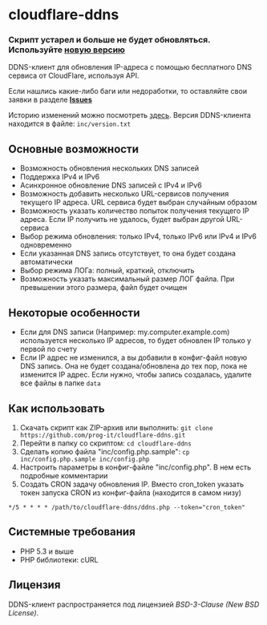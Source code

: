 # cloudflare-ddns


### Скрипт устарел и больше не будет обновляться. Используйте [новую версию](https://github.com/prog-it/cloudflare-ddns-multiaccounts)


DDNS-клиент для обновления IP-адреса с помощью бесплатного DNS сервиса от CloudFlare, используя API.


Если нашлись какие-либо баги или недоработки, то оставляйте свои заявки в разделе [**Issues**](https://github.com/prog-it/cloudflare-ddns/issues)

Историю изменений можно посмотреть [здесь](https://github.com/prog-it/cloudflare-ddns/releases). Версия DDNS-клиента находится в файле: ``inc/version.txt``


## Основные возможности
- Возможность обновления нескольких DNS записей
- Поддержка IPv4 и IPv6
- Асинхронное обновление DNS записей с IPv4 и IPv6
- Возможность добавить несколько URL-сервисов получения текущего IP адреса. URL сервиса будет выбран случайным образом
- Возможность указать количество попыток получения текущего IP адреса. Если IP получить не удалось, будет выбран другой URL-сервиса
- Выбор режима обновления: только IPv4, только IPv6 или IPv4 и IPv6 одновременно
- Если указанная DNS запись отсутствует, то она будет создана автоматически
- Выбор режима ЛОГа: полный, краткий, отключить
- Возможность указать максимальный размер ЛОГ файла. При превышении этого размера, файл будет очищен


## Некоторые особенности
- Если для DNS записи (Например: my.computer.example.com) используется несколько IP адресов, то будет обновлен IP только у первой по счету
- Если IP адрес не изменился, а вы добавили в конфиг-файл новую DNS запись. Она не будет создана/обновлена до тех пор, пока не изменится IP адрес. 
Если нужно, чтобы запись создалась, удалите все файлы в папке ``data``


## Как использовать
1. Скачать скрипт как ZIP-архив или выполнить: ``git clone https://github.com/prog-it/cloudflare-ddns.git``
2. Перейти в папку со скриптом: ``cd cloudflare-ddns``
3. Сделать копию файла "inc/config.php.sample": ``cp inc/config.php.sample inc/config.php``
4. Настроить параметры в конфиг-файле "inc/config.php". В нем есть подробные комментарии
5. Создать CRON задачу обновления IP. Вместо cron_token указать токен запуска CRON из конфиг-файла (находится в самом низу)

``*/5 * * * * /path/to/cloudflare-ddns/ddns.php --token="cron_token"``


## Системные требования
- PHP 5.3 и выше
- PHP библиотеки: cURL


## Лицензия

DDNS-клиент распространяется под лицензией *BSD-3-Clause (New BSD License)*.

